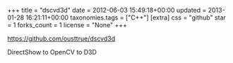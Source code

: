 +++
title = "dscvd3d"
date = 2012-06-03 15:49:18+00:00
updated = 2013-01-28 16:21:11+00:00
taxonomies.tags = ["C++"]
[extra]
css = "github"
star = 1
forks_count = 1
license = "None"
+++

<https://github.com/ousttrue/dscvd3d>

DirectShow to OpenCV to D3D
